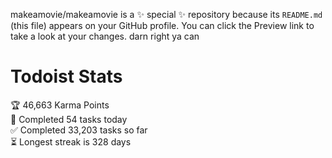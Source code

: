 makeamovie/makeamovie is a ✨ special ✨ repository because its `README.md` (this file) appears on your GitHub profile.
You can click the Preview link to take a look at your changes. darn right ya can

# Todoist Stats

<!-- TODO-IST:START -->
🏆  46,663 Karma Points           
🌸  Completed 54 tasks today           
✅  Completed 33,203 tasks so far           
⏳  Longest streak is 328 days
<!-- TODO-IST:END -->